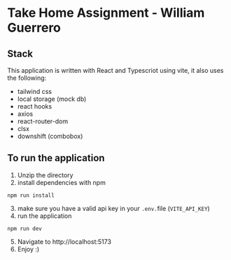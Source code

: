 # Take Home Assignment - William Guerrero

## Stack

This application is written with React and Typescriot using vite, it also
uses the following:

- tailwind css
- local storage (mock db)
- react hooks
- axios
- react-router-dom
- clsx
- downshift (combobox)

## To run the application

1. Unzip the directory
2. install dependencies with npm

```
npm run install
```

3. make sure you have a valid api key in your `.env.`file (`VITE_API_KEY`)
4. run the application

```
npm run dev
```

5. Navigate to http://localhost:5173
6. Enjoy :)
